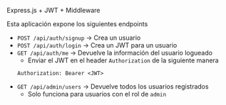 Express.js + JWT + Middleware

Esta aplicación expone los siguientes endpoints

- `POST /api/auth/signup` -> Crea un usuario
- `POST /api/auth/login` -> Crea un JWT para un usuario
- `GET /api/auth/me` -> Devuelve la información del usuario logueado
  - Enviar el JWT en el header `Authorization` de la siguiente manera
  ```
  Authorization: Bearer <JWT>
  ```
- `GET /api/admin/users` -> Devuelve todos los usuarios registrados
  - Solo funciona para usuarios con el rol de `admin`
